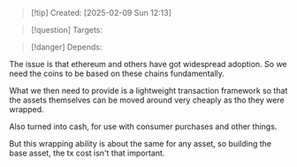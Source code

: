 
>[!tip] Created: [2025-02-09 Sun 12:13]

>[!question] Targets: 

>[!danger] Depends: 

The issue is that ethereum and others have got widespread adoption.  So we need the coins to be based on these chains fundamentally.

What we then need to provide is a lightweight transaction framework so that the assets themselves can be moved around very cheaply as tho they were wrapped.

Also turned into cash, for use with consumer purchases and other things.

But this wrapping ability is about the same for any asset, so building the base asset, the tx cost isn't that important.